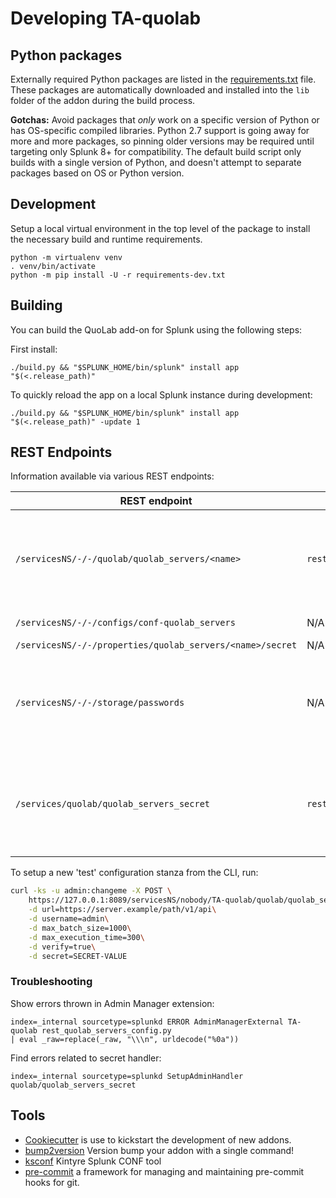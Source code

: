 # Developing TA-quolab


## Python packages

Externally required Python packages are listed in the [requirements.txt](./requirements.txt) file.
These packages are automatically downloaded and installed into the `lib` folder of the addon during the build process.

**Gotchas:**  Avoid packages that *only* work on a specific version of Python or has OS-specific compiled libraries.
Python 2.7 support is going away for more and more packages, so pinning older versions may be required until targeting only Splunk 8+ for compatibility.
The default build script only builds with a single version of Python, and doesn't attempt to separate packages based on OS or Python version.

## Development

Setup a local virtual environment in the top level of the package to install the necessary build and runtime requirements.

    python -m virtualenv venv
    . venv/bin/activate
    python -m pip install -U -r requirements-dev.txt


## Building

You can build the QuoLab add-on for Splunk using the following steps:

First install:

    ./build.py && "$SPLUNK_HOME/bin/splunk" install app "$(<.release_path)"

To quickly reload the app on a local Splunk instance during development:

    ./build.py && "$SPLUNK_HOME/bin/splunk" install app "$(<.release_path)" -update 1


## REST Endpoints

Information available via various REST endpoints:

| REST endpoint | Script | Information shown |
| ------------- | ------ | ----------------- |
| `/servicesNS/-/-/quolab/quolab_servers/<name>` | `rest_quolab_servers_config.py` | Read/write properties and unencrypted 'secret'; restricted via capabilities.  Only `read_quolab_servers_config` can read, and `edit_quolab_servers_config` can write.|
| `/servicesNS/-/-/configs/conf-quolab_servers` | N/A (native) | Shows 'secret' as "HIDDEN" |
| `/servicesNS/-/-/properties/quolab_servers/<name>/secret` | N/A (native) | Shows 'value' as "HIDDEN" |
| `/servicesNS/-/-/storage/passwords` | N/A (native) | Will show `password` in encrypted form (as stored in `passwords.conf`) and `clear_password` (unencrypted).  Access is restricted to users with the `list_storage_passwords` capability. |
| `/services/quolab/quolab_servers_secret` | `rest_quolab_servers_secret.py` | Show unencrypted `secret` and is restricted via capabilities.  Uses the scripted rest handler with `passSystemAuth` enabled so that the necessary secret can be obtained without being an admin. |

To setup a new 'test' configuration stanza from the CLI, run:

```bash
curl -ks -u admin:changeme -X POST \
    https://127.0.0.1:8089/servicesNS/nobody/TA-quolab/quolab/quolab_servers/quolab \
    -d url=https://server.example/path/v1/api\
    -d username=admin\
    -d max_batch_size=1000\
    -d max_execution_time=300\
    -d verify=true\
    -d secret=SECRET-VALUE
```

### Troubleshooting

Show errors thrown in Admin Manager extension:

```
index=_internal sourcetype=splunkd ERROR AdminManagerExternal TA-quolab rest_quolab_servers_config.py
| eval _raw=replace(_raw, "\\\n", urldecode("%0a"))
```

Find errors related to secret handler:

```
index=_internal sourcetype=splunkd SetupAdminHandler quolab/quolab_servers_secret
```

## Tools

 * [Cookiecutter](https://github.com/audreyr/cookiecutter) is use to kickstart the development of new addons.
 * [bump2version](https://pypi.org/project/bump2version/) Version bump your addon with a single command!
 * [ksconf](https://ksconf.readthedocs.io/) Kintyre Splunk CONF tool
 * [pre-commit](https://pre-commit.com/) a framework for managing and maintaining pre-commit hooks for git.
